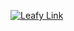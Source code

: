 [![Leafy Link](https://github.com/SYNCS2023/LeafyLink/assets/22492406/f509be40-5422-4855-ade3-19d3aa8b38a7)](TBD)
